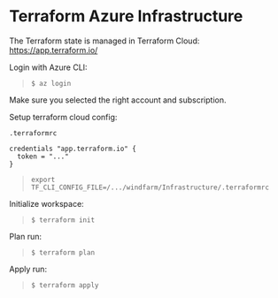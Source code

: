 # Terraform Azure Infrastructure

The Terraform state is managed in Terraform Cloud:
https://app.terraform.io/

Login with Azure CLI:
> `$ az login`

Make sure you selected the right account and subscription.

Setup terraform cloud config:
```
.terraformrc

credentials "app.terraform.io" {
  token = "..."
}
```

> `export TF_CLI_CONFIG_FILE=/.../windfarm/Infrastructure/.terraformrc`

Initialize workspace:
> `$ terraform init`

Plan run:
> `$ terraform plan`

Apply run:
> `$ terraform apply`
